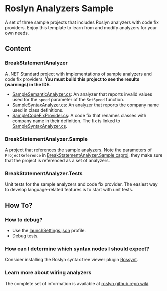 # Roslyn Analyzers Sample

A set of three sample projects that includes Roslyn analyzers with code fix providers. Enjoy this template to learn from and modify analyzers for your own needs.

## Content
### BreakStatementAnalyzer
A .NET Standard project with implementations of sample analyzers and code fix providers.
**You must build this project to see the results (warnings) in the IDE.**

- [SampleSemanticAnalyzer.cs](SampleSemanticAnalyzer.cs): An analyzer that reports invalid values used for the `speed` parameter of the `SetSpeed` function.
- [SampleSyntaxAnalyzer.cs](SampleSyntaxAnalyzer.cs): An analyzer that reports the company name used in class definitions.
- [SampleCodeFixProvider.cs](SampleCodeFixProvider.cs): A code fix that renames classes with company name in their definition. The fix is linked to [SampleSyntaxAnalyzer.cs](SampleSyntaxAnalyzer.cs).

### BreakStatementAnalyzer.Sample
A project that references the sample analyzers. Note the parameters of `ProjectReference` in [BreakStatementAnalyzer.Sample.csproj](../BreakStatementAnalyzer.Sample/BreakStatementAnalyzer.Sample.csproj), they make sure that the project is referenced as a set of analyzers. 

### BreakStatementAnalyzer.Tests
Unit tests for the sample analyzers and code fix provider. The easiest way to develop language-related features is to start with unit tests.

## How To?
### How to debug?
- Use the [launchSettings.json](Properties/launchSettings.json) profile.
- Debug tests.

### How can I determine which syntax nodes I should expect?
Consider installing the Roslyn syntax tree viewer plugin [Rossynt](https://plugins.jetbrains.com/plugin/16902-rossynt/).

### Learn more about wiring analyzers
The complete set of information is available at [roslyn github repo wiki](https://github.com/dotnet/roslyn/blob/main/docs/wiki/README.md).